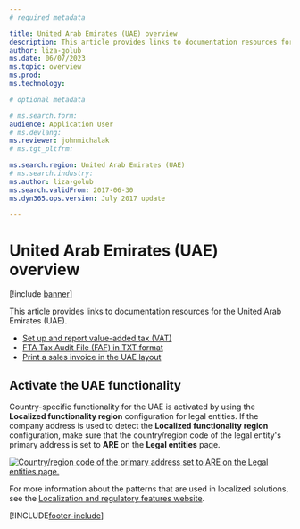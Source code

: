 ```yaml
---
# required metadata

title: United Arab Emirates (UAE) overview
description: This article provides links to documentation resources for the United Arab Emirates (UAE).
author: liza-golub
ms.date: 06/07/2023
ms.topic: overview
ms.prod: 
ms.technology: 

# optional metadata

# ms.search.form: 
audience: Application User
# ms.devlang: 
ms.reviewer: johnmichalak
# ms.tgt_pltfrm: 

ms.search.region: United Arab Emirates (UAE)
# ms.search.industry: 
ms.author: liza-golub
ms.search.validFrom: 2017-06-30
ms.dyn365.ops.version: July 2017 update

---
```


# United Arab Emirates (UAE) overview

[!include [banner](../../includes/banner.md)]

This article provides links to documentation resources for the United Arab Emirates (UAE).

- [Set up and report value-added tax (VAT)](uae-vat-setup-reporting.md)
- [FTA Tax Audit File (FAF) in TXT format](uae-faf.md)
- [Print a sales invoice in the UAE layout](uae-sales-invoice-layout.md)

## Activate the UAE functionality

Country-specific functionality for the UAE is activated by using the **Localized functionality region** configuration for legal entities. If the company address is used to detect the **Localized functionality region** configuration, make sure that the country/region code of the legal entity's primary address is set to **ARE** on the **Legal entities** page.

[![Country/region code of the primary address set to ARE on the Legal entities page.](../media/uae_vat_01.jpg)](/media/uae_vat_01.jpg)

For more information about the patterns that are used in localized solutions, see the [Localization and regulatory features website](../../../fin-ops-core/fin-ops/lcs/country-region.md).

[!INCLUDE[footer-include](../../../includes/footer-banner.md)]
